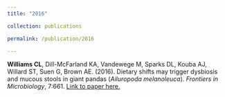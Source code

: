 ```yaml
---
title: "2016"

collection: publications

permalink: /publication/2016

---
```


<b>Williams CL</b>, Dill-McFarland KA, Vandewege M, Sparks DL, Kouba AJ, Willard ST, Suen G, Brown AE. (2016). Dietary shifts may trigger dysbiosis and mucous stools in giant pandas (<i>Ailuropoda melanoleuca</i>). <i>Frontiers in Microbiology</i>, 7:661. [Link to paper here.](https://www.frontiersin.org/articles/10.3389/fmicb.2016.00661/full)

